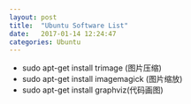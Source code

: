 ```yaml
---
layout: post
title:  "Ubuntu Software List"
date:   2017-01-14 12:24:47
categories: Ubuntu
---
```


- sudo apt-get install trimage (图片压缩)  
- sudo apt-get install imagemagick (图片缩放)
- sudo apt-get install graphviz(代码画图)
